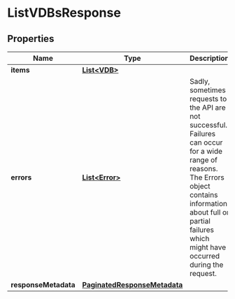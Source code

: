 

# ListVDBsResponse


## Properties

| Name | Type | Description | Notes |
|------------ | ------------- | ------------- | -------------|
|**items** | [**List&lt;VDB&gt;**](VDB.md) |  |  [optional] |
|**errors** | [**List&lt;Error&gt;**](Error.md) | Sadly, sometimes requests to the API are not successful. Failures can occur for a wide range of reasons. The Errors object contains information about full or partial failures which might have occurred during the request. |  [optional] |
|**responseMetadata** | [**PaginatedResponseMetadata**](PaginatedResponseMetadata.md) |  |  [optional] |



